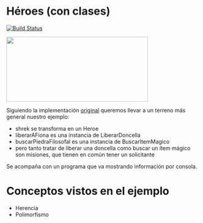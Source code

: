 # Héroes (con clases)
 
[![Build Status](https://github.com/wollok/heroesConClases/actions/workflows/ci.yml/badge.svg)](https://github.com/wollok/heroesConClases/actions/workflows/ci.yml)


<img src="img/heroes.png" height="170" width="370">

Siguiendo la implementación [original](https://github.com/wollok/03-heroes-con-objetos) queremos llevar a un terreno más general nuestro ejemplo:

* shrek se transforma en un Heroe
* liberarAFiona es una instancia de LiberarDoncella
* buscarPiedraFilosofal es una instancia de BuscarItemMagico
* pero tanto tratar de liberar una doncella como buscar un ítem mágico son misiones, que tienen en común tener un solicitante

Se acompaña con un programa que va mostrando información por consola.

# Conceptos vistos en el ejemplo

* Herencia
* Polimorfismo

